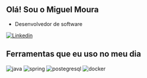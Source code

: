 ## Olá! Sou o Miguel Moura

- Desenvolvedor de software

[![Linkedin](https://img.shields.io/badge/LinkedIn-0077B5?style=for-the-badge&logo=linkedin&logoColor=white)](https://linkedin.com/in/MiguelMoura42)

## Ferramentas que eu uso no meu dia

<div style="display: inline_block">
  <img align="center" alt="java" src="https://img.shields.io/badge/Java-ED8B00?style=for-the-badge&logo=openjdk&logoColor=white" />
  <img align="center" alt="spring" src="https://img.shields.io/badge/Spring-6DB33F?style=for-the-badge&logo=spring&logoColor=white" />
  <img align="center" alt="postegresql" src="https://img.shields.io/badge/PostgreSQL-316192?style=for-the-badge&logo=postgresql&logoColor=white" />
  <img align="center" alt="docker" src="https://img.shields.io/badge/docker-%230db7ed.svg?style=for-the-badge&logo=docker&logoColor=white" />
</div><br/>


